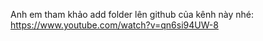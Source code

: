 Anh em tham khảo add folder lên github của kênh này nhé: https://www.youtube.com/watch?v=qn6si94UW-8
